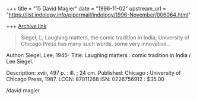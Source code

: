 +++
title = "15 David Magier"
date = "1996-11-02"
upstream_url = "https://list.indology.info/pipermail/indology/1996-November/006064.html"

+++
[Archive link](https://list.indology.info/pipermail/indology/1996-November/006064.html)

> Siegel, L, Laughing matters, the comic tradition in India, University of
> Chicago Press has many such words, some very innovative...

Author:         Siegel, Lee, 1945-
Title:          Laughing matters : comic tradition in India / Lee Siegel.

Description:    xviii, 497 p. : ill. ; 24 cm.
Published:      Chicago : University of Chicago Press, 1987.
LCCN:           87011268
ISN:            0226756912 : $35.00


/david magier




